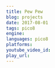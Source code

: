 ```yaml
---
title: Pew Pew
blog: projects
date: 2017-08-01
tags: pico8
engine:
languages: pico8
platforms:
youtube_video_id:
play_url:
---
```


